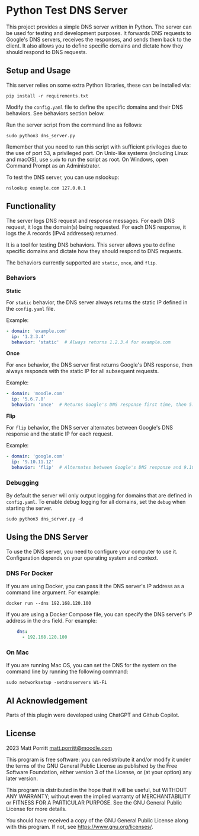 # Python Test DNS Server

This project provides a simple DNS server written in Python. The server can be used for testing and development purposes. It forwards DNS requests to Google's DNS servers, receives the responses, and sends them back to the client. It also allows you to define specific domains and dictate how they should respond to DNS requests.

## Setup and Usage ##

This server relies on some extra Python libraries, these can be installed via:

```commandline
pip install -r requirements.txt
```

Modify the `config.yaml` file to define the specific domains and their DNS behaviors. See behaviors section below.

Run the server script from the command line as follows:

```commandline
sudo python3 dns_server.py
```

Remember that you need to run this script with sufficient privileges due to the use of port 53, a privileged port. On Unix-like systems (including Linux and macOS), use `sudo` to run the script as root. On Windows, open Command Prompt as an Administrator.

To test the DNS server, you can use nslookup:

```commandline
nslookup example.com 127.0.0.1
```

## Functionality ##

The server logs DNS request and response messages. For each DNS request, it logs the domain(s) being requested. For each DNS response, it logs the A records (IPv4 addresses) returned.

It is a tool for testing DNS behaviors. This server allows you to define specific domains and dictate how they should respond to DNS requests. 

The behaviors currently supported are `static`, `once`, and `flip`. 

### Behaviors  ###

**Static**

For `static` behavior, the DNS server always returns the static IP defined in the `config.yaml` file. 

Example:

```yaml
- domain: 'example.com'
  ip: '1.2.3.4'
  behavior: 'static'  # Always returns 1.2.3.4 for example.com
```

**Once**

For `once` behavior, the DNS server first returns Google's DNS response, then always responds with the static IP for all subsequent requests.

Example:

```yaml
- domain: 'moodle.com'
  ip: '5.6.7.8'
  behavior: 'once'  # Returns Google's DNS response first time, then 5.6.7.8 afterwards

```

**Flip**

For `flip` behavior, the DNS server alternates between Google's DNS response and the static IP for each request.

Example:

```yaml
- domain: 'google.com'
  ip: '9.10.11.12'
  behavior: 'flip'  # Alternates between Google's DNS response and 9.10.11.12 for each request
```

### Debugging ###
By default the server will only output logging for domains that are defined in `config.yaml`. To enable debug logging for all domains, set the `debug` when starting the server.

```commandline
sudo python3 dns_server.py -d
```

## Using the DNS Server ##
To use the DNS server, you need to configure your computer to use it. Configuration depends on your operating system and context.

### DNS For Docker ###
If you are using Docker, you can pass it the DNS server's IP address as a command line argument. For example:

```commandline
docker run --dns 192.168.120.100
```

If you are using a Docker Compose file, you can specify the DNS server's IP address in the `dns` field. For example:

```yaml
    dns:
      - 192.168.120.100
```

### On Mac ###
If you are running Mac OS, you can set the DNS for the system on the command line by running the following command:

```commandline
sudo networksetup -setdnsservers Wi-Fi
```


## AI Acknowledgement ##
Parts of this plugin were developed using ChatGPT and Github Copilot.

## License ##

2023 Matt Porritt <matt.porritt@moodle.com>

This program is free software: you can redistribute it and/or modify it under
the terms of the GNU General Public License as published by the Free Software
Foundation, either version 3 of the License, or (at your option) any later
version.

This program is distributed in the hope that it will be useful, but WITHOUT ANY
WARRANTY; without even the implied warranty of MERCHANTABILITY or FITNESS FOR A
PARTICULAR PURPOSE.  See the GNU General Public License for more details.

You should have received a copy of the GNU General Public License along with
this program.  If not, see <https://www.gnu.org/licenses/>.

